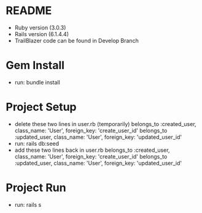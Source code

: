 # README
* Ruby version (3.0.3)
* Rails version (6.1.4.4)
* TrailBlazer code can be found in Develop Branch

# Gem Install
* run: bundle install

# Project Setup
* delete these two lines in user.rb (temporarily)
    belongs_to :created_user, class_name: 'User', foreign_key: 'create_user_id'
    belongs_to :updated_user, class_name: 'User', foreign_key: 'updated_user_id'
* run: rails db:seed
* add these two lines back in user.rb
    belongs_to :created_user, class_name: 'User', foreign_key: 'create_user_id'
    belongs_to :updated_user, class_name: 'User', foreign_key: 'updated_user_id'

# Project Run
* run: rails s



